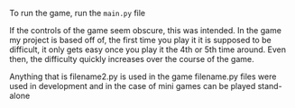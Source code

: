 To run the game, run the `main.py` file

If the controls of the game seem obscure, this was intended. In the game my project is based off of, the first time you play it it is supposed to be difficult, it only gets easy once you play it the 4th or 5th time around. Even then, the difficulty quickly increases over the course of the game.

Anything that is filename2.py is used in the game filename.py files were used in development and in the case of mini games can be played stand-alone
